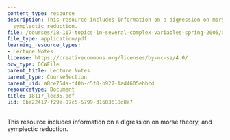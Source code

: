 ```yaml
---
content_type: resource
description: This resource includes information on a digression on morse theory, and
  symplectic reduction.
file: /courses/18-117-topics-in-several-complex-variables-spring-2005/0be22417f29e87c5579931683618d8a7_18117_lec35.pdf
file_type: application/pdf
learning_resource_types:
- Lecture Notes
license: https://creativecommons.org/licenses/by-nc-sa/4.0/
ocw_type: OCWFile
parent_title: Lecture Notes
parent_type: CourseSection
parent_uid: a8ce75da-f40b-c5f0-b927-1ad4605ebbcd
resourcetype: Document
title: 18117_lec35.pdf
uid: 0be22417-f29e-87c5-5799-31683618d8a7
---
```

This resource includes information on a digression on morse theory, and symplectic reduction.